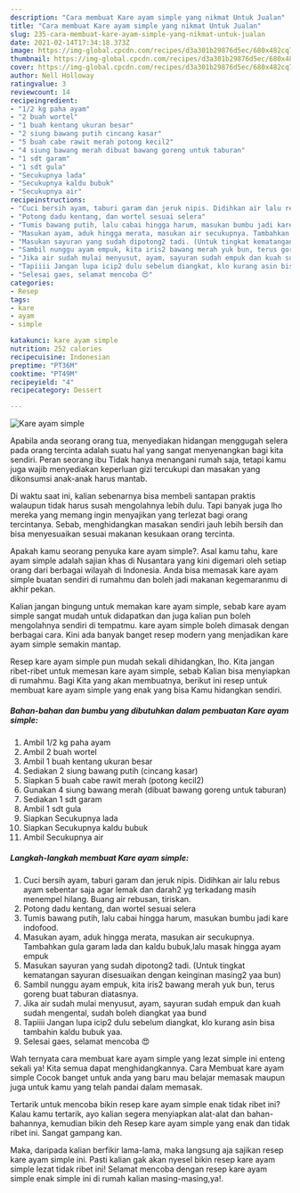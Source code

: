 ```yaml
---
description: "Cara membuat Kare ayam simple yang nikmat Untuk Jualan"
title: "Cara membuat Kare ayam simple yang nikmat Untuk Jualan"
slug: 235-cara-membuat-kare-ayam-simple-yang-nikmat-untuk-jualan
date: 2021-02-14T17:34:18.373Z
image: https://img-global.cpcdn.com/recipes/d3a301b29876d5ec/680x482cq70/kare-ayam-simple-foto-resep-utama.jpg
thumbnail: https://img-global.cpcdn.com/recipes/d3a301b29876d5ec/680x482cq70/kare-ayam-simple-foto-resep-utama.jpg
cover: https://img-global.cpcdn.com/recipes/d3a301b29876d5ec/680x482cq70/kare-ayam-simple-foto-resep-utama.jpg
author: Nell Holloway
ratingvalue: 3
reviewcount: 14
recipeingredient:
- "1/2 kg paha ayam"
- "2 buah wortel"
- "1 buah kentang ukuran besar"
- "2 siung bawang putih cincang kasar"
- "5 buah cabe rawit merah potong kecil2"
- "4 siung bawang merah dibuat bawang goreng untuk taburan"
- "1 sdt garam"
- "1 sdt gula"
- "Secukupnya lada"
- "Secukupnya kaldu bubuk"
- "Secukupnya air"
recipeinstructions:
- "Cuci bersih ayam, taburi garam dan jeruk nipis. Didihkan air lalu rebus ayam sebentar saja agar lemak dan darah2 yg terkadang masih menempel hilang. Buang air rebusan, tiriskan."
- "Potong dadu kentang, dan wortel sesuai selera"
- "Tumis bawang putih, lalu cabai hingga harum, masukan bumbu jadi kare indofood."
- "Masukan ayam, aduk hingga merata, masukan air secukupnya. Tambahkan gula garam lada dan kaldu bubuk,lalu masak hingga ayam empuk"
- "Masukan sayuran yang sudah dipotong2 tadi. (Untuk tingkat kematangan sayuran disesuaikan dengan keinginan masing2 yaa bun)"
- "Sambil nunggu ayam empuk, kita iris2 bawang merah yuk bun, terus goreng buat taburan diatasnya."
- "Jika air sudah mulai menyusut, ayam, sayuran sudah empuk dan kuah sudah mengental, sudah boleh diangkat yaa bund"
- "Tapiiii Jangan lupa icip2 dulu sebelum diangkat, klo kurang asin bisa tambahin kaldu bubuk yaa."
- "Selesai gaes, selamat mencoba 😍"
categories:
- Resep
tags:
- kare
- ayam
- simple

katakunci: kare ayam simple 
nutrition: 252 calories
recipecuisine: Indonesian
preptime: "PT36M"
cooktime: "PT49M"
recipeyield: "4"
recipecategory: Dessert

---
```



![Kare ayam simple](https://img-global.cpcdn.com/recipes/d3a301b29876d5ec/680x482cq70/kare-ayam-simple-foto-resep-utama.jpg)

Apabila anda seorang orang tua, menyediakan hidangan menggugah selera pada orang tercinta adalah suatu hal yang sangat menyenangkan bagi kita sendiri. Peran seorang ibu Tidak hanya menangani rumah saja, tetapi kamu juga wajib menyediakan keperluan gizi tercukupi dan masakan yang dikonsumsi anak-anak harus mantab.

Di waktu  saat ini, kalian sebenarnya bisa membeli santapan praktis walaupun tidak harus susah mengolahnya lebih dulu. Tapi banyak juga lho mereka yang memang ingin menyajikan yang terlezat bagi orang tercintanya. Sebab, menghidangkan masakan sendiri jauh lebih bersih dan bisa menyesuaikan sesuai makanan kesukaan orang tercinta. 



Apakah kamu seorang penyuka kare ayam simple?. Asal kamu tahu, kare ayam simple adalah sajian khas di Nusantara yang kini digemari oleh setiap orang dari berbagai wilayah di Indonesia. Anda bisa memasak kare ayam simple buatan sendiri di rumahmu dan boleh jadi makanan kegemaranmu di akhir pekan.

Kalian jangan bingung untuk memakan kare ayam simple, sebab kare ayam simple sangat mudah untuk didapatkan dan juga kalian pun boleh mengolahnya sendiri di tempatmu. kare ayam simple boleh dimasak dengan berbagai cara. Kini ada banyak banget resep modern yang menjadikan kare ayam simple semakin mantap.

Resep kare ayam simple pun mudah sekali dihidangkan, lho. Kita jangan ribet-ribet untuk memesan kare ayam simple, sebab Kalian bisa menyiapkan di rumahmu. Bagi Kita yang akan membuatnya, berikut ini resep untuk membuat kare ayam simple yang enak yang bisa Kamu hidangkan sendiri.

<!--inarticleads1-->

##### Bahan-bahan dan bumbu yang dibutuhkan dalam pembuatan Kare ayam simple:

1. Ambil 1/2 kg paha ayam
1. Ambil 2 buah wortel
1. Ambil 1 buah kentang ukuran besar
1. Sediakan 2 siung bawang putih (cincang kasar)
1. Siapkan 5 buah cabe rawit merah (potong kecil2)
1. Gunakan 4 siung bawang merah (dibuat bawang goreng untuk taburan)
1. Sediakan 1 sdt garam
1. Ambil 1 sdt gula
1. Siapkan Secukupnya lada
1. Siapkan Secukupnya kaldu bubuk
1. Ambil Secukupnya air




<!--inarticleads2-->

##### Langkah-langkah membuat Kare ayam simple:

1. Cuci bersih ayam, taburi garam dan jeruk nipis. Didihkan air lalu rebus ayam sebentar saja agar lemak dan darah2 yg terkadang masih menempel hilang. Buang air rebusan, tiriskan.
1. Potong dadu kentang, dan wortel sesuai selera
1. Tumis bawang putih, lalu cabai hingga harum, masukan bumbu jadi kare indofood.
1. Masukan ayam, aduk hingga merata, masukan air secukupnya. Tambahkan gula garam lada dan kaldu bubuk,lalu masak hingga ayam empuk
1. Masukan sayuran yang sudah dipotong2 tadi. (Untuk tingkat kematangan sayuran disesuaikan dengan keinginan masing2 yaa bun)
1. Sambil nunggu ayam empuk, kita iris2 bawang merah yuk bun, terus goreng buat taburan diatasnya.
1. Jika air sudah mulai menyusut, ayam, sayuran sudah empuk dan kuah sudah mengental, sudah boleh diangkat yaa bund
1. Tapiiii Jangan lupa icip2 dulu sebelum diangkat, klo kurang asin bisa tambahin kaldu bubuk yaa.
1. Selesai gaes, selamat mencoba 😍




Wah ternyata cara membuat kare ayam simple yang lezat simple ini enteng sekali ya! Kita semua dapat menghidangkannya. Cara Membuat kare ayam simple Cocok banget untuk anda yang baru mau belajar memasak maupun juga untuk kamu yang telah pandai dalam memasak.

Tertarik untuk mencoba bikin resep kare ayam simple enak tidak ribet ini? Kalau kamu tertarik, ayo kalian segera menyiapkan alat-alat dan bahan-bahannya, kemudian bikin deh Resep kare ayam simple yang enak dan tidak ribet ini. Sangat gampang kan. 

Maka, daripada kalian berfikir lama-lama, maka langsung aja sajikan resep kare ayam simple ini. Pasti kalian gak akan nyesel bikin resep kare ayam simple lezat tidak ribet ini! Selamat mencoba dengan resep kare ayam simple enak simple ini di rumah kalian masing-masing,ya!.

